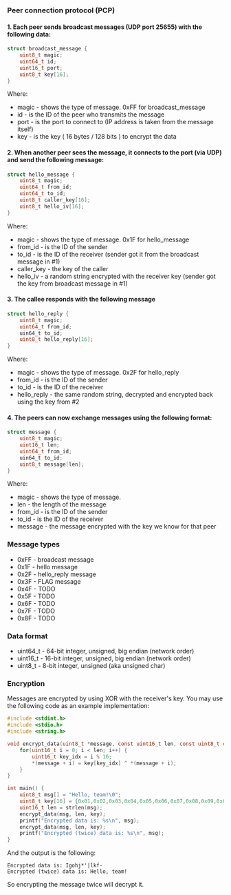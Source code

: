 ### Peer connection protocol (PCP)

#### 1. Each peer sends broadcast messages (UDP port 25655) with the following data:

```c
struct broadcast_message {
    uint8_t magic;
    uint64_t id;
    uint16_t port;
    uint8_t key[16];
}
```

Where:

- magic - shows the type of message. 0xFF for broadcast_message
- id - is the ID of the peer who transmits the message
- port - is the port to connect to (IP address is taken from the message itself)
- key - is the key ( 16 bytes / 128 bits ) to encrypt the data

#### 2. When another peer sees the message, it connects to the port (via UDP) and send the following message:

```c
struct hello_message {
    uint8_t magic;
    uint64_t from_id;
    uint64_t to_id;
    uint8_t caller_key[16];
    uint8_t hello_iv[16];
}
```

Where:

- magic - shows the type of message. 0x1F for hello_message
- from_id - is the ID of the sender
- to_id - is the ID of the receiver (sender got it from the broadcast message in #1)
- caller_key - the key of the caller
- hello_iv - a random string encrypted with the receiver key (sender got the key from broadcast message in #1)

#### 3. The callee responds with the following message

```c
struct hello_reply {
    uint8_t magic;
    uint64_t from_id;
    uin64_t to_id;
    uint8_t hello_reply[16];
}
```

Where:

- magic - shows the type of message. 0x2F for hello_reply
- from_id - is the ID of the sender
- to_id - is the ID of the receiver
- hello_reply - the same random string, decrypted and encrypted back using the key from #2

#### 4. The peers can now exchange messages using the following format:

```c
struct message {
    uint8_t magic;
    uint16_t len;
    uint64_t from_id;
    uin64_t to_id;
    uint8_t message[len];
}
```

Where:

- magic - shows the type of message.
- len - the length of the message
- from_id - is the ID of the sender
- to_id - is the ID of the receiver
- message - the message encrypted with the key we know for that peer

### Message types

- 0xFF - broadcast message
- 0x1F - hello message
- 0x2F - hello_reply message
- 0x3F - FLAG message
- 0x4F - TODO
- 0x5F - TODO
- 0x6F - TODO
- 0x7F - TODO
- 0x8F - TODO

### Data format

- uint64_t - 64-bit integer, unsigned, big endian (network order)
- uint16_t - 16-bit integer, unsigned, big endian (network order)
- uint8_t - 8-bit integer, unsigned (aka unsigned char)

### Encryption

Messages are encrypted by using XOR with the receiver's key.
You may use the following code as an example implementation:

```c
#include <stdint.h>
#include <stdio.h>
#include <string.h>

void encrypt_data(uint8_t *message, const uint16_t len, const uint8_t const key[16]) {
	for(uint16_t i = 0; i < len; i++) {
		uint16_t key_idx = i % 16;
		*(message + i) = key[key_idx] ^ *(message + i);
	}
}

int main() {
	uint8_t msg[] = "Hello, team!\0";
	uint8_t key[16] = {0x01,0x02,0x03,0x04,0x05,0x06,0x07,0x08,0x09,0x0a,0x0b,0x0c,0x0d,0x0e,0x0f,0x00};
	uint16_t len = strlen(msg);
	encrypt_data(msg, len, key);
	printf("Encrypted data is: %s\n", msg);
	encrypt_data(msg, len, key);
	printf("Encrypted (twice) data is: %s\n", msg);
}
```

And the output is the following:

```text
Encrypted data is: Igohj*'|lkf-
Encrypted (twice) data is: Hello, team!
```

So encrypting the message twice will decrypt it.
